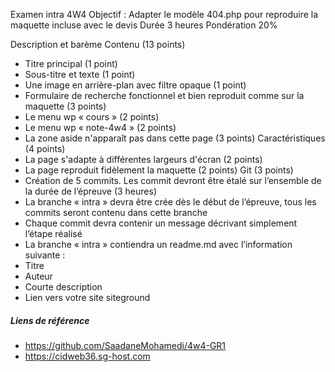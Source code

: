Examen intra 4W4
Objectif : Adapter le modèle 404.php pour reproduire la maquette incluse avec le devis
Durée 3 heures
Pondération 20%

Description et barème
Contenu  (13 points)
-	Titre principal (1 point)
-	Sous-titre et texte  (1 point)
-	Une image en arrière-plan avec filtre opaque (1 point)
-	Formulaire de recherche fonctionnel et bien reproduit comme sur la maquette  (3 points)
-	Le menu wp « cours »  (2 points)
-	Le menu wp « note-4w4 » (2 points)
-	La zone aside n'apparaît pas dans cette page (3 points)
Caractéristiques (4 points)
-	La page s'adapte à différentes largeurs d'écran (2 points)
-	La page reproduit fidèlement la maquette (2 points)
Git (3 points)
-	Création de 5 commits. Les commit devront être étalé sur l’ensemble de la durée de l’épreuve (3 heures)
-	La branche « intra » devra être crée dès le début de l’épreuve, tous les commits seront contenu dans cette branche
-	Chaque commit devra contenir un message décrivant simplement l’étape réalisé
-	La branche « intra » contiendra un readme.md avec l’information suivante :
-	Titre
-	Auteur
-	Courte description
-	Lien vers votre site siteground


##### Liens de référence
- https://github.com/SaadaneMohamedi/4w4-GR1
- https://cidweb36.sg-host.com